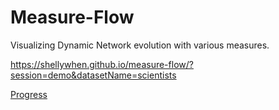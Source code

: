 # Measure-Flow
Visualizing Dynamic Network evolution with various measures.

https://shellywhen.github.io/measure-flow/?session=demo&datasetName=scientists

[Progress](https://measures.gitbook.io/understanding-dynamic-network-with-multiple-measur/)

